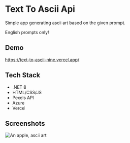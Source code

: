 # Text To Ascii Api

Simple app generating ascii art based on the given prompt.

English prompts only!

## Demo

https://text-to-ascii-nine.vercel.app/

## Tech Stack

* .NET 8
* HTML/CSS/JS
* Pexels API
* Azure
* Vercel

## Screenshots

![An apple, ascii art](https://i.ibb.co/bNFH8F7/ss-jablko.jpg)
